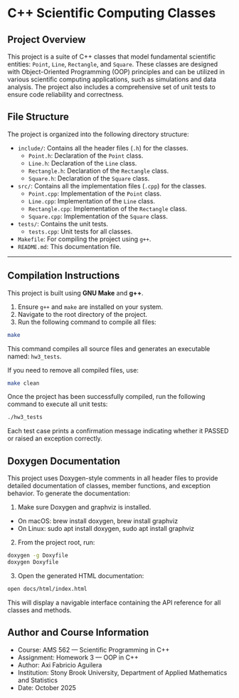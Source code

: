 # C++ Scientific Computing Classes

## Project Overview

This project is a suite of C++ classes that model fundamental scientific entities: `Point`, `Line`, `Rectangle`, and `Square`. These classes are designed with Object-Oriented Programming (OOP) principles and can be utilized in various scientific computing applications, such as simulations and data analysis. The project also includes a comprehensive set of unit tests to ensure code reliability and correctness.

## File Structure

The project is organized into the following directory structure:

- `include/`: Contains all the header files (`.h`) for the classes.
  - `Point.h`: Declaration of the `Point` class.
  - `Line.h`: Declaration of the `Line` class.
  - `Rectangle.h`: Declaration of the `Rectangle` class.
  - `Square.h`: Declaration of the `Square` class.
- `src/`: Contains all the implementation files (`.cpp`) for the classes.
  - `Point.cpp`: Implementation of the `Point` class.
  - `Line.cpp`: Implementation of the `Line` class.
  - `Rectangle.cpp`: Implementation of the `Rectangle` class.
  - `Square.cpp`: Implementation of the `Square` class.
- `tests/`: Contains the unit tests.
  - `tests.cpp`: Unit tests for all classes.
- `Makefile`: For compiling the project using `g++`.
- `README.md`: This documentation file.

---

## Compilation Instructions

This project is built using **GNU Make** and **g++**.

1.  Ensure `g++` and `make` are installed on your system.
2.  Navigate to the root directory of the project.
3.  Run the following command to compile all files:

```bash
make
```

This command compiles all source files and generates an executable named: `hw3_tests`.

If you need to remove all compiled files, use:

```bash
make clean
```

Once the project has been successfully compiled, run the following command to execute all unit tests:

```bash
./hw3_tests
```

Each test case prints a confirmation message indicating whether it PASSED or raised an exception correctly.


## Doxygen Documentation

This project uses Doxygen-style comments in all header files to provide detailed documentation of classes, member functions, and exception behavior.
To generate the documentation:
1. Make sure Doxygen and graphviz is installed.
- On macOS: brew install doxygen, brew install graphviz
- On Linux: sudo apt install doxygen, sudo apt install graphviz
2. From the project root, run:

```bash
doxygen -g Doxyfile
doxygen Doxyfile
```

3. Open the generated HTML documentation:

```bash
open docs/html/index.html
```

This will display a navigable interface containing the API reference for all classes and methods.

## Author and Course Information
- Course: AMS 562 — Scientific Programming in C++
- Assignment: Homework 3 — OOP in C++
- Author: Axi Fabricio Aguilera
- Institution: Stony Brook University, Department of Applied Mathematics and Statistics
- Date: October 2025